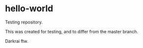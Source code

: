 # hello-world
Testing repository.

This was created for testing, and to differ from the master branch.

Darkrai ftw.
